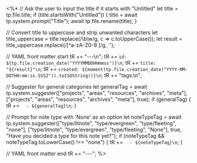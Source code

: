 <%*
// Ask the user to input the title if it starts with "Untitled"
let title = tp.file.title;
if (title.startsWith("Untitled")) {
  title = await tp.system.prompt("Title");
  await tp.file.rename(title);
}

// Convert title to uppercase and strip unwanted characters
let title_uppercase = title.replace(/\b\w/g, c => c.toUpperCase());
let result = title_uppercase.replace(/[^a-zA-Z0-9 ]/g, '');

// YAML front matter start
tR += "---\n";
tR += `id: ${tp.file.creation_date("YYYYMMDDHHmmss")}\n`;
tR += `title: "${result}"\n`;
tR += `created: ${moment(tp.file.creation_date("YYYY-MM-DDTHH:mm:ss.SSSZ")).toISOString()}\n`;
tR += "tags:\n";

// Suggester for general categories
let generalTag = await tp.system.suggester(["projects", "areas", "resources", "archives", "meta"], ["projects", "areas", "resources", "archives", "meta"], true);
if (generalTag) {
  tR += `  - ${generalTag}\n`;
}

// Prompt for note type with 'None' as an option
let noteTypeTag = await tp.system.suggester(["type/litnote", "type/evergreen", "type/fleeting", "none"], ["type/litnote", "type/evergreen", "type/fleeting", "None"], true, "Have you decided a type for this note yet?");
if (noteTypeTag && noteTypeTag.toLowerCase() !== "none") {
  tR += `  - ${noteTypeTag}\n`;
}

// YAML front matter end
tR += "---";
%>
